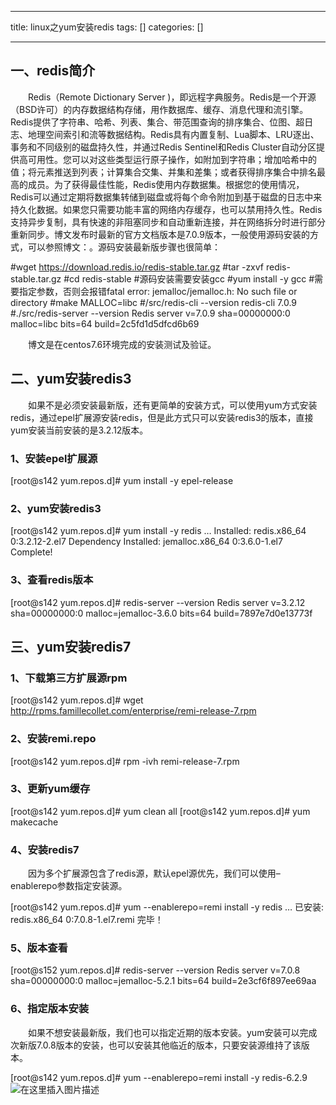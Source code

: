 
--- 
title:  linux之yum安装redis 
tags: []
categories: [] 

---
## 一、redis简介

  Redis（Remote Dictionary Server )，即远程字典服务。Redis是一个开源（BSD许可）的内存数据结构存储，用作数据库、缓存、消息代理和流引擎。Redis提供了字符串、哈希、列表、集合、带范围查询的排序集合、位图、超日志、地理空间索引和流等数据结构。Redis具有内置复制、Lua脚本、LRU逐出、事务和不同级别的磁盘持久性，并通过Redis Sentinel和Redis Cluster自动分区提供高可用性。您可以对这些类型运行原子操作，如附加到字符串；增加哈希中的值；将元素推送到列表；计算集合交集、并集和差集；或者获得排序集合中排名最高的成员。为了获得最佳性能，Redis使用内存数据集。根据您的使用情况，Redis可以通过定期将数据集转储到磁盘或将每个命令附加到基于磁盘的日志中来持久化数据。如果您只需要功能丰富的网络内存缓存，也可以禁用持久性。Redis支持异步复制，具有快速的非阻塞同步和自动重新连接，并在网络拆分时进行部分重新同步。博文发布时最新的官方文档版本是7.0.9版本，一般使用源码安装的方式，可以参照博文：。源码安装最新版步骤也很简单：

>  
 #wget https://download.redis.io/redis-stable.tar.gz #tar -zxvf redis-stable.tar.gz #cd redis-stable #源码安装需要安装gcc #yum install -y gcc #需要指定参数，否则会报错fatal error: jemalloc/jemalloc.h: No such file or directory #make MALLOC=libc #/src/redis-cli --version redis-cli 7.0.9 #./src/redis-server --version Redis server v=7.0.9 sha=00000000:0 malloc=libc bits=64 build=2c5fd1d5dfcd6b69 


  博文是在centos7.6环境完成的安装测试及验证。

## 二、yum安装redis3

  如果不是必须安装最新版，还有更简单的安装方式，可以使用yum方式安装redis，通过epel扩展源安装redis，但是此方式只可以安装redis3的版本，直接yum安装当前安装的是3.2.12版本。

### 1、安装epel扩展源

>  
 [root@s142 yum.repos.d]# yum install -y epel-release 


### 2、yum安装redis3

>  
 [root@s142 yum.repos.d]# yum install -y redis … Installed: redis.x86_64 0:3.2.12-2.el7  Dependency Installed: jemalloc.x86_64 0:3.6.0-1.el7  Complete! 


### 3、查看redis版本

>  
 [root@s142 yum.repos.d]# redis-server --version Redis server v=3.2.12 sha=00000000:0 malloc=jemalloc-3.6.0 bits=64 build=7897e7d0e13773f 


## 三、yum安装redis7

### 1、下载第三方扩展源rpm

>  
 [root@s142 yum.repos.d]# wget http://rpms.famillecollet.com/enterprise/remi-release-7.rpm 


### 2、安装remi.repo

>  
 [root@s142 yum.repos.d]# rpm -ivh remi-release-7.rpm 


### 3、更新yum缓存

>  
 [root@s142 yum.repos.d]# yum clean all [root@s142 yum.repos.d]# yum makecache 


### 4、安装redis7

  因为多个扩展源包含了redis源，默认epel源优先，我们可以使用–enablerepo参数指定安装源。

>  
 [root@s142 yum.repos.d]# yum --enablerepo=remi install -y redis … 已安装: redis.x86_64 0:7.0.8-1.el7.remi  完毕！ 


### 5、版本查看

>  
 [root@s152 yum.repos.d]# redis-server --version Redis server v=7.0.8 sha=00000000:0 malloc=jemalloc-5.2.1 bits=64 build=2e3cf6f897ee69aa 


### 6、指定版本安装

  如果不想安装最新版，我们也可以指定近期的版本安装。yum安装可以完成次新版7.0.8版本的安装，也可以安装其他临近的版本，只要安装源维持了该版本。

>  
 [root@s142 yum.repos.d]# yum --enablerepo=remi install -y redis-6.2.9 <img src="https://img-blog.csdnimg.cn/b94a8ec371334aeba21b5757c31c5568.png" alt="在这里插入图片描述"> 

